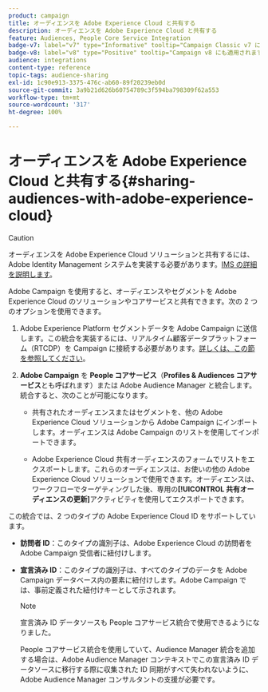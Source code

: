 ```yaml
---
product: campaign
title: オーディエンスを Adobe Experience Cloud と共有する
description: オーディエンスを Adobe Experience Cloud と共有する
feature: Audiences, People Core Service Integration
badge-v7: label="v7" type="Informative" tooltip="Campaign Classic v7 に適用されます"
badge-v8: label="v8" type="Positive" tooltip="Campaign v8 にも適用されます"
audience: integrations
content-type: reference
topic-tags: audience-sharing
exl-id: 1c90e913-3375-476c-ab60-89f20239eb0d
source-git-commit: 3a9b21d626b60754789c3f594ba798309f62a553
workflow-type: tm+mt
source-wordcount: '317'
ht-degree: 100%

---
```


# オーディエンスを Adobe Experience Cloud と共有する{#sharing-audiences-with-adobe-experience-cloud}



>[!CAUTION]
>
>オーディエンスを Adobe Experience Cloud ソリューションと共有するには、Adobe Identity Management システムを実装する必要があります。[IMS の詳細を説明します](../../integrations/using/about-adobe-id.md)。

Adobe Campaign を使用すると、オーディエンスやセグメントを Adobe Experience Cloud のソリューションやコアサービスと共有できます。次の 2 つのオプションを使用できます。

1. Adobe Experience Platform セグメントデータを Adobe Campaign に送信します。この統合を実装するには、リアルタイム顧客データプラットフォーム（RTCDP）を Campaign に接続する必要があります。[詳しくは、この節を参照してください](https://experienceleague.adobe.com/docs/experience-platform/destinations/catalog/email-marketing/adobe-campaign.html?lang=ja)。

1. **Adobe Campaign** を **People コアサービス**（**Profiles &amp; Audiences コアサービス**&#x200B;とも呼ばれます）または Adobe Audience Manager と統合します。統合すると、次のことが可能になります。

   * 共有されたオーディエンスまたはセグメントを、他の Adobe Experience Cloud ソリューションから Adobe Campaign にインポートします。オーディエンスは Adobe Campaign のリストを使用してインポートできます。

   * Adobe Experience Cloud 共有オーディエンスのフォームでリストをエクスポートします。これらのオーディエンスは、お使いの他の Adobe Experience Cloud ソリューションで使用できます。オーディエンスは、ワークフローでターゲティングした後、専用の&#x200B;**[!UICONTROL 共有オーディエンスの更新]**&#x200B;アクティビティを使用してエクスポートできます。

この統合では、2 つのタイプの Adobe Experience Cloud ID をサポートしています。

* **訪問者 ID**：このタイプの識別子は、Adobe Experience Cloud の訪問者を Adobe Campaign 受信者に紐付けします。
* **宣言済み ID**：このタイプの識別子は、すべてのタイプのデータを Adobe Campaign データベース内の要素に紐付けします。Adobe Campaign では、事前定義された紐付けキーとして示されます。

  >[!NOTE]
  >
  > 宣言済み ID データソースも People コアサービス統合で使用できるようになりました。 
  >
  >People コアサービス統合を使用していて、Audience Manager 統合を追加する場合は、Adobe Audience Manager コンテキストでこの宣言済み ID データソースに移行する際に収集された ID 同期がすべて失われないように、Adobe Audience Manager コンサルタントの支援が必要です。
